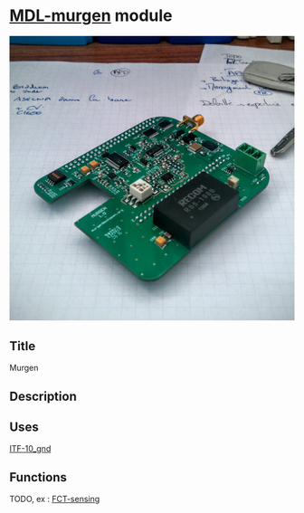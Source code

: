 # [MDL-murgen]() module
![](viewme.jpg)

## Title
Murgen

## Description

## Uses
[ITF-10_gnd](../../interfaces/ITF-10_gnd)

## Functions
TODO, ex : [FCT-sensing](../../functions/FCT-sensing)
